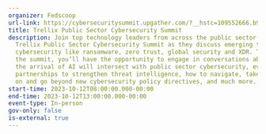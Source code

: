 ```yaml
---
organizer: Fedscoop
url-link: https://cybersecuritysummit.upgather.com/?__hstc=109552666.b9f2fefdb1ba63e7a7822d1b83e67ff3.1683156570160.1694436175719.1694442191626.22&__hssc=109552666.2.1694442191626&__hsfp=2106842337
title: Trellix Public Sector Cybersecurity Summit
description: Join top technology leaders from across the public sector at the
  Trellix Public Sector Cybersecurity Summit as they discuss emerging topics in
  cybersecurity like ransomware, zero trust, global security and XDR. Throughout
  the summit, you’ll have the opportunity to engage in conversations about how
  the arrival of AI will intersect with public sector cybersecurity, evolving
  partnerships to strengthen threat intelligence, how to navigate, take action
  on and go beyond new cybersecurity policy directives, and much more.
start-time: 2023-10-12T08:00:00.000-00:00
end-time: 2023-10-12T13:00:00.000-00:00
event-type: In-person
gov-only: false
is-external: true
---
```

